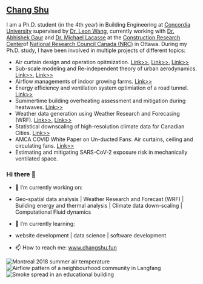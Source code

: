 ## [Chang Shu](www.changshu.fun)
I am a Ph.D. student (in the 4th year) in Building Engineering at [Concordia University](https://www.concordia.ca/) supervised by [Dr. Leon Wang](https://users.encs.concordia.ca/~leonwang/moodle/), currently working with [Dr. Abhishek Gaur](https://nrc.canada.ca/en/corporate/contact-us/nrc-directory-science-professionals/abhishek-gaur) and [Dr. Michael Lacasse](https://nrc.canada.ca/en/corporate/contact-us/nrc-directory-science-professionals/michael-lacasse) at the [Construction Research Center](https://nrc.canada.ca/en/research-development/research-collaboration/research-centres/construction-research-centre)of [National Research Council Canada (NRC)](https://nrc.canada.ca/en) in Ottawa.
During my Ph.D. study, I have been involved in multiple projects of different topics:

- Air curtain design and operation opitmization. [Link>>](https://doi.org/10.1016/j.buildenv.2019.106582), [Link>>](https://doi.org/10.1016/j.jweia.2020.104265), [Link>>](https://users.encs.concordia.ca/~leonwang/moodle/mod/book/view.php?id=15&chapterid=12)
- Sub-scale modeling and Re-independent theory of urban aerodynamics. [Link>>](https://doi.org/10.1016/j.jweia.2020.104232), [Link>>](https://users.encs.concordia.ca/~leonwang/moodle/mod/book/view.php?id=15&chapterid=17)
- Airflow managements of indoor growing farms. [Link>>](https://users.encs.concordia.ca/~leonwang/moodle/mod/book/view.php?id=15&chapterid=18)
- Energy efficiency and ventilation system optimiation of a road tunnel. [Link>>](https://www.researchgate.net/publication/332604923_Deep_Learning_of_a_Real_Road_Tunnel_Energy_Demand_Using_Recurrent_Neural_Networks)
- Summertime building overheating assessment and mitigation during heatwaves. [Link>>](https://users.encs.concordia.ca/~cube/index.html#)
- Weather data generation using Weather Research and Forecasing (WRF). [Link>>](https://doi.org/10.1016/j.uclim.2020.100737), [Link>>](https://ams.confex.com/ams/101ANNUAL/meetingapp.cgi/Paper/379898)
- Statistical downscaling of high-resolution climate data for Canadian Cities. [Link>>](https://ams.confex.com/ams/101ANNUAL/meetingapp.cgi/Paper/379904)
- AMCA COVID White Paper on Un-ducted Fans: Air curtains, ceiling and circulating fans. [Link>>](https://www.amca.org/assets/resources/public/assets/uploads/FINAL--_AMCA_Annual_Meeting_-_COVID_Session.pdf)
- Estimating and mitigating SARS-CoV-2 exposure risk in mechanically ventilated space.

### Hi there 👋
- 🔭 I’m currently working on:
- Geo-spatial data analysis | Weather Research and Forecast (WRF) | Building energy and thermal analysis | Climate data down-scaling | Computational Fluid dynamics
- 🌱 I’m currently learning:
-  website development | data science | software development

- 📫 How to reach me: www.changshu.fun

![Montreal 2018 summer air temperature](https://www.changshu.fun/images/T_Montrealfast.gif)
![Airflow pattern of a neighbourhood community in Langfang](https://www.changshu.fun/images/airflowcommunity.gif)
![Smoke spread in an educational building](https://changshu.fun/images/image30.gif)
<!--
**chang769/chang769** is a ✨ _special_ ✨ repository because its `README.md` (this file) appears on your GitHub profile.

Here are some ideas to get you started:

- 🔭 I’m currently working on ...
- 🌱 I’m currently learning ...
- 👯 I’m looking to collaborate on ...
- 🤔 I’m looking for help with ...
- 💬 Ask me about ...
- 📫 How to reach me: ...
- 😄 Pronouns: ...
- ⚡ Fun fact: ...
-->
